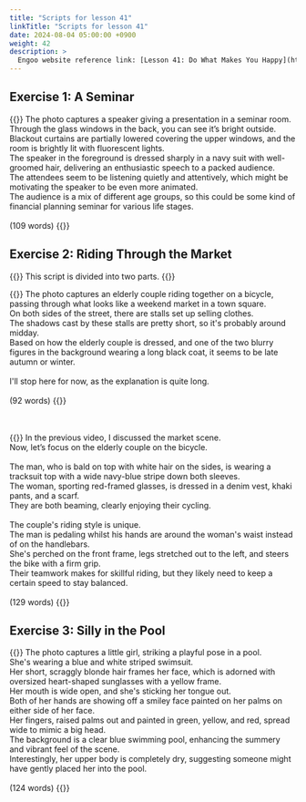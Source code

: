 ```yaml
---
title: "Scripts for lesson 41"
linkTitle: "Scripts for lesson 41"
date: 2024-08-04 05:00:00 +0900
weight: 42
description: >
  Engoo website reference link: [Lesson 41: Do What Makes You Happy](https://engoo.com/app/lessons/describing-pictures-intermediate-describing-pictures-do-what-makes-you-happy/eLy-0k0cEeey1WvKVXzQFA?category_id=P_HriMOnEeifo0O-yMP42w&course_id=ZZasjsOnEeiHZVOMC0VfdA)
---
```


## Exercise 1: A Seminar

{{<card header="**Script**">}}
The photo captures a speaker giving a presentation in a seminar room. <br/>
Through the glass windows in the back, you can see it’s bright outside.<br/>
Blackout curtains are partially lowered covering the upper windows, and the room is brightly lit with fluorescent lights. <br/>
The speaker in the foreground is dressed sharply in a navy suit with well-groomed hair, delivering an enthusiastic speech to a packed audience. <br/>
The attendees seem to be listening quietly and attentively, which might be motivating the speaker to be even more animated.<br/>
The audience is a mix of different age groups, so this could be some kind of financial planning seminar for various life stages.<br/>
<br/>
(109 words)
{{</card>}}


## Exercise 2: Riding Through the Market

{{<alert>}}
This script is divided into two parts.
{{</alert>}}

{{<card header="**1st script**">}}
The photo captures an elderly couple riding together on a bicycle, passing through what looks like a weekend market in a town square.<br/>
On both sides of the street, there are stalls set up selling clothes. <br/>
The shadows cast by these stalls are pretty short, so it's probably around midday.<br/>
Based on how the elderly couple is dressed, and one of the two blurry figures in the background wearing a long black coat, it seems to be late autumn or winter.<br/>
<br/>
I'll stop here for now, as the explanation is quite long.<br/>
<br/>
(92 words)
{{</card>}}

　

{{<card header="**2nd script**">}}
In the previous video, I discussed the market scene. <br/>
Now, let’s focus on the elderly couple on the bicycle.<br/>
<br/>
The man, who is bald on top with white hair on the sides, is wearing a tracksuit top with a wide navy-blue stripe down both sleeves. <br/>
The woman, sporting red-framed glasses, is dressed in a denim vest, khaki pants, and a scarf. <br/>
They are both beaming, clearly enjoying their cycling.<br/>
<br/>
The couple's riding style is unique. <br/>
The man is pedaling whilst his hands are around the woman's waist instead of on the handlebars. <br/>
She's perched on the front frame, legs stretched out to the left, and steers the bike with a firm grip. <br/>
Their teamwork makes for skillful riding, but they likely need to keep a certain speed to stay balanced.<br/>
<br/>
(129 words)
{{</card>}}

## Exercise 3: Silly in the Pool

{{<card header="**Script**">}}
The photo captures a little girl, striking a playful pose in a pool. <br/>
She's wearing a blue and white striped swimsuit. <br/>
Her short, scraggly blonde hair frames her face, which is adorned with oversized heart-shaped sunglasses with a yellow frame. <br/>
Her mouth is wide open, and she's sticking her tongue out. <br/>
Both of her hands are showing off a smiley face painted on her palms on either side of her face.<br/>
Her fingers, raised palms out and painted in green, yellow, and red, spread wide to mimic a big head.<br/>
The background is a clear blue swimming pool, enhancing the summery and vibrant feel of the scene.<br/>
Interestingly, her upper body is completely dry, suggesting someone might have gently placed her into the pool.<br/>
<br/>
(124 words)
{{</card>}}



